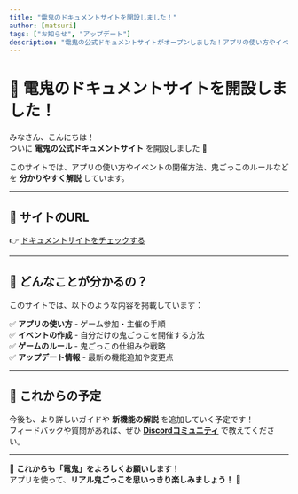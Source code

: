 ```yaml
---
title: "電鬼のドキュメントサイトを開設しました！"
author: [matsuri]
tags: ["お知らせ", "アップデート"]
description: "電鬼の公式ドキュメントサイトがオープンしました！アプリの使い方やイベントの開催方法をまとめています。"
---
```


# 🚀 電鬼のドキュメントサイトを開設しました！

みなさん、こんにちは！  
ついに **電鬼の公式ドキュメントサイト** を開設しました 🎉  

<!-- truncate -->

このサイトでは、アプリの使い方やイベントの開催方法、鬼ごっこのルールなどを **分かりやすく解説** しています。

---

## **🔗 サイトのURL**
👉 [ドキュメントサイトをチェックする](https://traffic-tag-game.web.app/docs/)

---

## **📖 どんなことが分かるの？**
このサイトでは、以下のような内容を掲載しています：

✅ **アプリの使い方** - ゲーム参加・主催の手順  
✅ **イベントの作成** - 自分だけの鬼ごっこを開催する方法  
✅ **ゲームのルール** - 鬼ごっこの仕組みや戦略  
✅ **アップデート情報** - 最新の機能追加や変更点  

---

## **📅 これからの予定**
今後も、より詳しいガイドや **新機能の解説** を追加していく予定です！  
フィードバックや質問があれば、ぜひ **[Discordコミュニティ](https://discord.com/invite/xxxxx)** で教えてください。

---

📢 **これからも「電鬼」をよろしくお願いします！**  
アプリを使って、**リアル鬼ごっこを思いっきり楽しみましょう！** 💨  